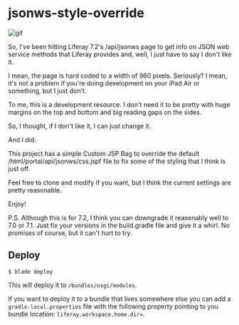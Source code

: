 # jsonws-style-override

![gif](/images/JSONWS.gif)

So, I've been hitting Liferay 7.2's /api/jsonws page to get info on JSON
web service methods that Liferay provides and, well, I just have to say
I don't like it.

I mean, the page is hard coded to a width of 960 pixels. Seriously? I mean,
it's not a problem if you're doing development on your iPad Air or something,
but I just don't.

To me, this is a development resource. I don't need it to be pretty with
huge margins on the top and bottom and big reading gaps on the sides.

So, I thought, if I don't like it, I can just change it.

And I did.

This project has a simple Custom JSP Bag to override the default /html/portal/api/jsonws/css.jspf
file to fix some of the styling that I think is just off.

Feel free to clone and modify if you want, but I think the current settings are pretty reasonable.

Enjoy!

P.S. Although this is for 7.2, I think you can downgrade it reasonably well to 7.0 or 7.1. Just fix your versions
in the build.gradle file and give it a whirl. No promises of course, but it can't hurt to try.

## Deploy

` $ blade deploy `

This will deploy it to `/bundles/osgi/modules`.

If you want to deploy it to a bundle that lives somewhere else you can add a `gradle-local.properties` file with the following property pointing to you bundle location: `liferay.workspace.home.dir=`.

